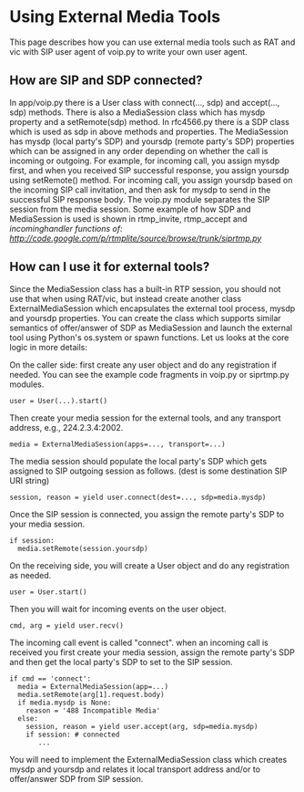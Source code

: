 # Using External Media Tools #

This page describes how you can use external media tools such as RAT and vic with SIP user agent of voip.py to write your own user agent.

## How are SIP and SDP connected? ##

In app/voip.py there is a User class with connect(..., sdp) and accept(..., sdp) methods. There is also a MediaSession class which has mysdp property and a setRemote(sdp) method. In rfc4566.py there is a SDP class which is used as sdp in above methods and properties. The MediaSession has mysdp (local party's SDP) and yoursdp (remote party's SDP) properties which can be assigned in any order depending on whether the call is incoming or outgoing. For example, for incoming call, you assign mysdp first, and when you received SIP successful response, you assign yoursdp using setRemote() method. For incoming call, you assign yoursdp based on the incoming SIP call invitation, and then ask for mysdp to send in the successful SIP response body. The voip.py module separates the SIP session from the media session. Some example of how SDP and MediaSession is used is shown in rtmp\_invite, rtmp\_accept and _incominghandler functions of:
http://code.google.com/p/rtmplite/source/browse/trunk/siprtmp.py_

## How can I use it for external tools? ##

Since the MediaSession class has a built-in RTP session, you should not use that when using RAT/vic, but instead create another class ExternalMediaSession which encapsulates the external tool process, mysdp and yoursdp properties. You can create the class which supports similar semantics of offer/answer of SDP as MediaSession and launch the external tool using Python's os.system or spawn functions. Let us looks at the core logic in more details:

On the caller side: first create any user object and do any registration if needed. You can see the example code fragments in voip.py or siprtmp.py modules.
```
user = User(...).start()
```
Then create your media session for the external tools, and any transport address, e.g., 224.2.3.4:2002.
```
media = ExternalMediaSession(apps=..., transport=...)
```
The media session should populate the local party's SDP which gets assigned to SIP outgoing session as follows. (dest is some destination SIP URI string)
```
session, reason = yield user.connect(dest=..., sdp=media.mysdp)
```
Once the SIP session is connected, you assign the remote party's SDP to your media session.
```
if session:
  media.setRemote(session.yoursdp)
```

On the receiving side, you will create a User object and do any registration as needed.
```
user = User.start()
```
Then you will wait for incoming events on the user object.
```
cmd, arg = yield user.recv()
```
The incoming call event is called "connect". when an incoming call is received you first create your media session, assign the remote party's SDP and then get the local party's SDP to set to the SIP session.
```
if cmd == 'connect':
  media = ExternalMediaSession(app=...)    
  media.setRemote(arg[1].request.body)
  if media.mysdp is None: 
    reason = '488 Incompatible Media'
  else:
    session, reason = yield user.accept(arg, sdp=media.mysdp)
    if session: # connected
       ...
```

You will need to implement the ExternalMediaSession class which creates mysdp and yoursdp and relates it local transport address and/or to offer/answer SDP from SIP session.